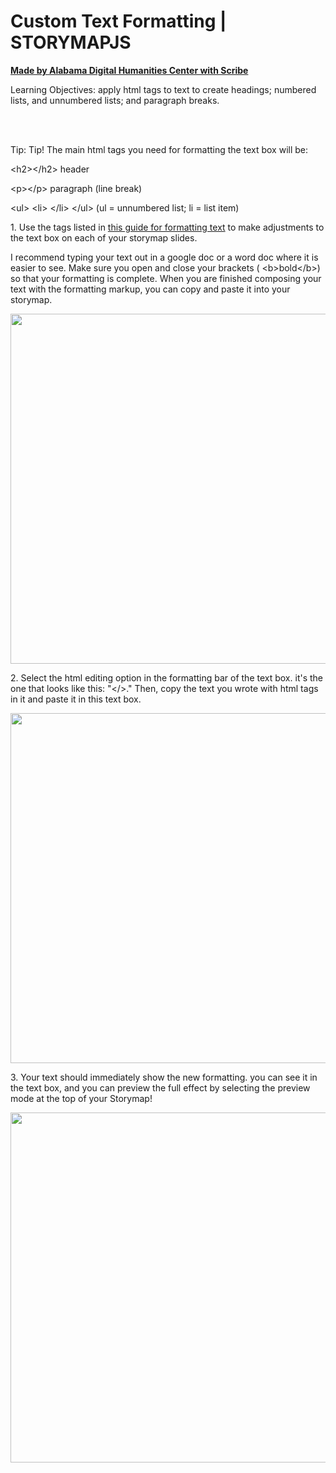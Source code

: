 <h1 class="scribe-title">Custom Text Formatting | STORYMAPJS</h1><p class="scribe-author"><b><a href="https://scribehow.com/shared/Custom_Text_Formatting__STORYMAPJS__SuBBJ7A6QyqHyRuSHLdKIw" target="_blank">Made by Alabama Digital Humanities Center with Scribe</a><br/></b></p><p class="scribe-description">Learning Objectives: apply html tags to text to create headings; numbered lists, and unnumbered lists; and paragraph breaks.</p><br/><br/><div class="scribe-step"><p class="scribe-step-text scribe-step-tip">Tip: Tip! The main html tags you need for formatting the text box will be:</p>
<p class="scribe-step-text scribe-step-tip">&lt;h2&gt;&lt;/h2&gt; header</p>
<p class="scribe-step-text scribe-step-tip">&lt;p&gt;&lt;/p&gt; paragraph (line break)</p>
<p class="scribe-step-text scribe-step-tip">&lt;ul&gt; &lt;li&gt; &lt;/li&gt; &lt;/ul&gt; (ul = unnumbered list; li = list item)</p>
</div><div class="scribe-step"><p class="scribe-step-text">1. Use the tags listed in <a href="https://www.w3schools.com/html/html_formatting.asp">this guide for formatting text</a> to make adjustments to the text box on each of your storymap slides.</p>
<p class="scribe-step-text">I recommend typing your text out in a google doc or a word doc where it is easier to see. Make sure you open and close your brackets ( &lt;b&gt;bold&lt;/b&gt;) so that your formatting is complete. When you are finished composing your text with the formatting markup, you can copy and paste it into your storymap.</p>
</div><p class="scribe-screenshot-container"><img class="scribe-screenshot" width="560" alt="" src="https://ajeuwbhvhr.cloudimg.io/colony-recorder.s3.amazonaws.com/files/2025-02-25/495388fd-4f1f-41e2-a9e6-d4468081ec4e/screenshot.jpeg?tl_px=0,0&br_px=1174,950&force_format=jpeg&q=100&width=1120.0"/></p><div class="scribe-step"><p class="scribe-step-text">2. Select the html editing option in the formatting bar of the text box. it's the one that looks like this: "&lt;/&gt;." Then, copy the text you wrote with html tags in it and paste it in this text box.</p>
</div><p class="scribe-screenshot-container"><img class="scribe-screenshot" width="560" alt="" src="https://ajeuwbhvhr.cloudimg.io/colony-recorder.s3.amazonaws.com/files/2025-02-25/e8761728-b245-4033-81a9-6590e864df9a/screenshot.jpeg?tl_px=0,0&br_px=1115,398&force_format=jpeg&q=100&width=1116"/></p><div class="scribe-step"><p class="scribe-step-text">3. Your text should immediately show the new formatting. you can see it in the text box, and you can preview the full effect by selecting the preview mode at the top of your Storymap!</p>
</div><p class="scribe-screenshot-container"><img class="scribe-screenshot" width="560" alt="" src="https://ajeuwbhvhr.cloudimg.io/colony-recorder.s3.amazonaws.com/files/2025-02-25/65274d4e-b439-4a7b-aaa8-ef281e71909d/user_cropped_screenshot.jpeg?tl_px=0,0&br_px=1522,1452&force_format=jpeg&q=100&width=1120.0&wat=1&wat_opacity=1&wat_gravity=northwest&wat_url=https://colony-recorder.s3.amazonaws.com/images/watermarks/9E1B32_standard.png&wat_pad=236,12"/></p>

